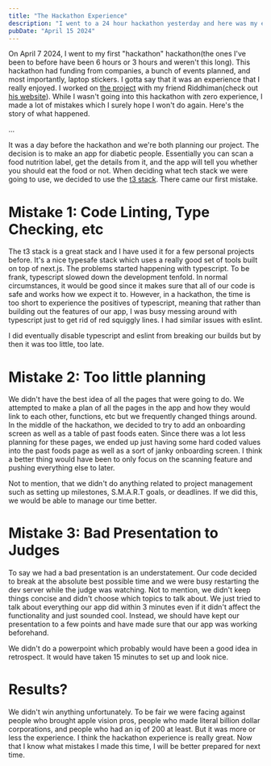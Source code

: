```yaml
---
title: "The Hackathon Experience"
description: "I went to a 24 hour hackathon yesterday and here was my experience as well as what I learned."
pubDate: "April 15 2024"
---
```


On April 7 2024, I went to my first "hackathon" hackathon(the ones I've been to before have been 6 hours or 3 hours and weren't this long). This hackathon had funding from companies, a bunch of events planned, and most importantly, laptop stickers. I gotta say that it was an experience that I really enjoyed. I worked on [the project](https://github.com/rrcoder0167/chomp) with my friend Riddhiman(check out [his website](https://rrcoder0167.is-a.dev/)). While I wasn't going into this hackathon with zero experience, I made a lot of mistakes which I surely hope I won't do again. Here's the story of what happened.

...

It was a day before the hackathon and we're both planning our project. The decision is to make an app for diabetic people. Essentially you can scan a food nutrition label, get the details from it, and the app will tell you whether you should eat the food or not. When deciding what tech stack we were going to use, we decided to use the [t3 stack](https://create.t3.gg). There came our first mistake.

# Mistake 1: Code Linting, Type Checking, etc

The t3 stack is a great stack and I have used it for a few personal projects before. It's a nice typesafe stack which uses a really good set of tools built on top of next.js. The problems started happening with typescript. To be frank, typescript slowed down the development tenfold. In normal circumstances, it would be good since it makes sure that all of our code is safe and works how we expect it to. However, in a hackathon, the time is too short to experience the positives of typescript, meaning that rather than building out the features of our app, I was busy messing around with typescript just to get rid of red squiggly lines. I had similar issues with eslint.

I did eventually disable typescript and eslint from breaking our builds but by then it was too little, too late.

# Mistake 2: Too little planning

We didn't have the best idea of all the pages that were going to do. We attempted to make a plan of all the pages in the app and how they would link to each other, functions, etc but we frequently changed things around. In the middle of the hackathon, we decided to try to add an onboarding screen as well as a table of past foods eaten. Since there was a lot less planning for these pages, we ended up just having some hard coded values into the past foods page as well as a sort of janky onboarding screen. I think a better thing would have been to only focus on the scanning feature and pushing everything else to later.

Not to mention, that we didn't do anything related to project management such as setting up milestones, S.M.A.R.T goals, or deadlines. If we did this, we would be able to manage our time better.

# Mistake 3: Bad Presentation to Judges

To say we had a bad presentation is an understatement. Our code decided to break at the absolute best possible time and we were busy restarting the dev server while the judge was watching. Not to mention, we didn't keep things concise and didn't choose which topics to talk about. We just tried to talk about everything our app did within 3 minutes even if it didn't affect the functionality and just sounded cool. Instead, we should have kept our presentation to a few points and have made sure that our app was working beforehand.

We didn't do a powerpoint which probably would have been a good idea in retrospect. It would have taken 15 minutes to set up and look nice.

# Results?

We didn't win anything unfortunately. To be fair we were facing against people who brought apple vision pros, people who made literal billion dollar corporations, and people who had an iq of 200 at least. But it was more or less the experience. I think the hackathon experience is really great. Now that I know what mistakes I made this time, I will be better prepared for next time.
